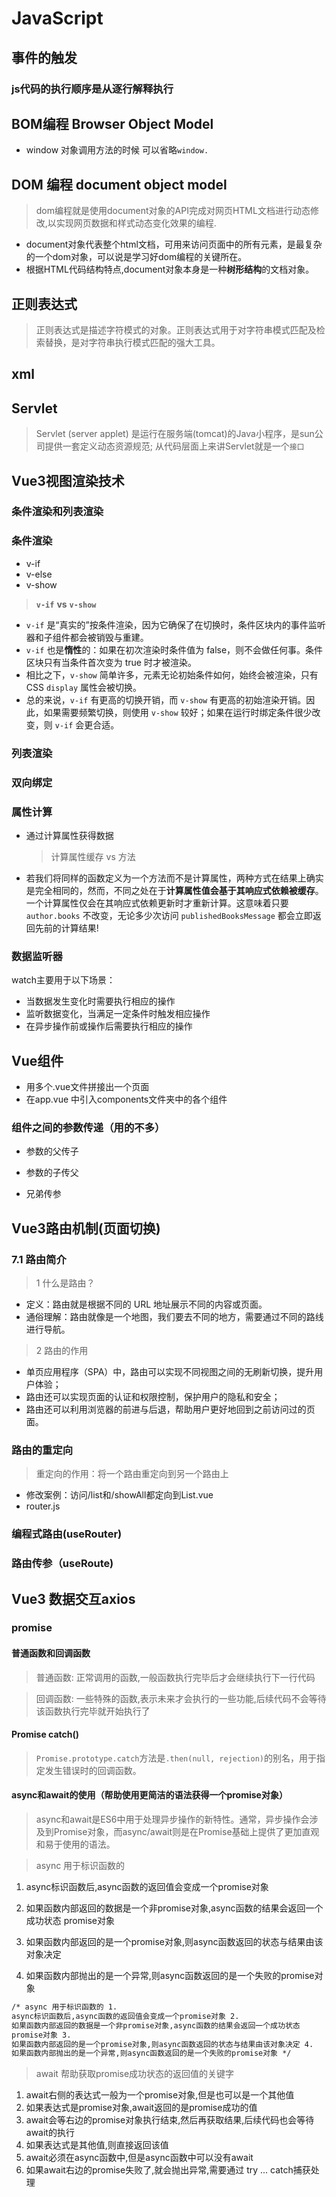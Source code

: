 # JavaScript

## 事件的触发

### js代码的执行顺序是从逐行解释执行

## BOM编程 Browser Object Model

- window 对象调用方法的时候 可以省略`window.`

## DOM 编程 document object model

> dom编程就是使用document对象的API完成对网页HTML文档进行动态修改,以实现网页数据和样式动态变化效果的编程.

- document对象代表整个html文档，可用来访问页面中的所有元素，是最复杂的一个dom对象，可以说是学习好dom编程的关键所在。
- 根据HTML代码结构特点,document对象本身是一种**树形结构**的文档对象。

## 正则表达式

> 正则表达式是描述字符模式的对象。正则表达式用于对字符串模式匹配及检索替换，是对字符串执行模式匹配的强大工具。

## xml

## Servlet

> Servlet (server applet) 是运行在服务端(tomcat)的Java小程序，是sun公司提供一套定义动态资源规范; 从代码层面上来讲Servlet就是一个`接口`

## Vue3视图渲染技术

### 条件渲染和列表渲染

### 条件渲染

- v-if
- v-else
- v-show

> **`v-if`** **vs** **`v-show`**

- `v-if` 是“真实的”按条件渲染，因为它确保了在切换时，条件区块内的事件监听器和子组件都会被销毁与重建。
- `v-if` 也是**惰性**的：如果在初次渲染时条件值为 false，则不会做任何事。条件区块只有当条件首次变为 true 时才被渲染。
- 相比之下，`v-show` 简单许多，元素无论初始条件如何，始终会被渲染，只有 CSS `display` 属性会被切换。
- 总的来说，`v-if` 有更高的切换开销，而 `v-show` 有更高的初始渲染开销。因此，如果需要频繁切换，则使用 `v-show` 较好；如果在运行时绑定条件很少改变，则 `v-if` 会更合适。

### 列表渲染

### 双向绑定

### 属性计算

- 通过计算属性获得数据

  > 计算属性缓存 vs 方法

- 若我们将同样的函数定义为一个方法而不是计算属性，两种方式在结果上确实是完全相同的，然而，不同之处在于**计算属性值会基于其响应式依赖被缓存**。一个计算属性仅会在其响应式依赖更新时才重新计算。这意味着只要 `author.books` 不改变，无论多少次访问 `publishedBooksMessage` 都会立即返回先前的计算结果!

### 数据监听器

watch主要用于以下场景：

- 当数据发生变化时需要执行相应的操作
- 监听数据变化，当满足一定条件时触发相应操作
- 在异步操作前或操作后需要执行相应的操作

## Vue组件

- 用多个.vue文件拼接出一个页面
- 在app.vue 中引入components文件夹中的各个组件

### 组件之间的参数传递（用的不多）

- 参数的父传子

- 参数的子传父

- 兄弟传参

## Vue3路由机制(页面切换)

### 7.1 路由简介

> 1 什么是路由？

- 定义：路由就是根据不同的 URL 地址展示不同的内容或页面。
- 通俗理解：路由就像是一个地图，我们要去不同的地方，需要通过不同的路线进行导航。

> 2 路由的作用

- 单页应用程序（SPA）中，路由可以实现不同视图之间的无刷新切换，提升用户体验；
- 路由还可以实现页面的认证和权限控制，保护用户的隐私和安全；
- 路由还可以利用浏览器的前进与后退，帮助用户更好地回到之前访问过的页面。

### 路由的重定向

> 重定向的作用：将一个路由重定向到另一个路由上

- 修改案例：访问/list和/showAll都定向到List.vue
- router.js

### 编程式路由(useRouter)

### 路由传参（useRoute)

## Vue3 数据交互axios

### promise

#### 普通函数和回调函数

> 普通函数: 正常调用的函数,一般函数执行完毕后才会继续执行下一行代码

> 回调函数: 一些特殊的函数,表示未来才会执行的一些功能,后续代码不会等待该函数执行完毕就开始执行了

#### Promise catch()

> `Promise.prototype.catch`方法是`.then(null, rejection)`的别名，用于指定发生错误时的回调函数。

#### async和await的使用（帮助使用更简洁的语法获得一个promise对象）

> &#x20;async和await是ES6中用于处理异步操作的新特性。通常，异步操作会涉及到Promise对象，而async/await则是在Promise基础上提供了更加直观和易于使用的语法。

> async 用于标识函数的

1. async标识函数后,async函数的返回值会变成一个promise对象

2. 如果函数内部返回的数据是一个非promise对象,async函数的结果会返回一个成功状态 promise对象

3. 如果函数内部返回的是一个promise对象,则async函数返回的状态与结果由该对象决定

4. 如果函数内部抛出的是一个异常,则async函数返回的是一个失败的promise对象

```html
/* async 用于标识函数的 1.
async标识函数后,async函数的返回值会变成一个promise对象 2.
如果函数内部返回的数据是一个非promise对象,async函数的结果会返回一个成功状态
promise对象 3.
如果函数内部返回的是一个promise对象,则async函数返回的状态与结果由该对象决定 4.
如果函数内部抛出的是一个异常,则async函数返回的是一个失败的promise对象 */
```

> await 帮助获取promise成功状态的返回值的关键字

1. await右侧的表达式一般为一个promise对象,但是也可以是一个其他值
2. 如果表达式是promise对象,await返回的是promise成功的值
3. await会等右边的promise对象执行结束,然后再获取结果,后续代码也会等待await的执行
4. 如果表达式是其他值,则直接返回该值
5. await必须在async函数中,但是async函数中可以没有await
6. 如果await右边的promise失败了,就会抛出异常,需要通过 try ... catch捕获处理

